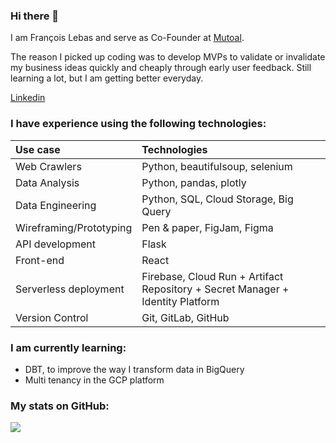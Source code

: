 ### Hi there 👋

I am François Lebas and serve as Co-Founder at [Mutoal](https://mutoal.com/). 

The reason I picked up coding was to develop MVPs to validate or invalidate my business ideas quickly and cheaply through early user feedback. Still learning a lot, but I am getting better everyday.
<div> 
  <a href="https://www.linkedin.com/in/francoislebas/" target="_blank">Linkedin</a>
</div>

### I have experience using the following technologies:

|        Use case          |      Technologies           |
|:-------------------------|:-----------------------------|
| Web Crawlers | Python, beautifulsoup, selenium |
| Data Analysis | Python, pandas, plotly |
| Data Engineering | Python, SQL, Cloud Storage, Big Query |
| Wireframing/Prototyping  |  Pen & paper, FigJam, Figma |
| API development | Flask |
| Front-end  | React |
| Serverless deployment | Firebase, Cloud Run + Artifact Repository + Secret Manager + Identity Platform |
| Version Control  | Git, GitLab, GitHub |

### I am currently learning:

- DBT, to improve the way I transform data in BigQuery
- Multi tenancy in the GCP platform

### My stats on GitHub:

  <img align="left" src="https://github-readme-stats.vercel.app/api?username=yellow-raven&count_private=true&theme=apprentice&show_icons=true" />
